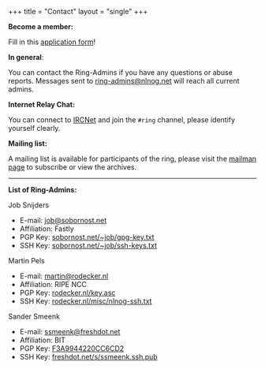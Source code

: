 +++
title = "Contact"
layout = "single"
+++

**Become a member:**

Fill in this [application form](/contact/application-form/)!

**In general**:

You can contact the Ring-Admins if you have any questions or abuse reports. Messages sent to [ring-admins@nlnog.net](mailto:ring-admins@nlnog.net) will reach all current admins.

**Internet Relay Chat:**

You can connect to [IRCNet](http://en.wikipedia.org/wiki/IRCnet) and join the `#ring` channel, please identify yourself clearly.

**Mailing list:**

A mailing list is available for participants of the ring, please visit the [mailman page](http://mailman.nlnog.net/listinfo/ring-users) to subscribe or view the archives.

---

**List of Ring-Admins:**

Job Snijders
* E-mail: [job@sobornost.net](mailto:job@sobornost.net)
* Affiliation: Fastly
* PGP Key: [sobornost.net/~job/gpg-key.txt](http://sobornost.net/~job/gpg-key.txt)
* SSH Key: [sobornost.net/~job/ssh-keys.txt](http://sobornost.net/~job/ssh-keys.txt)

Martin Pels

* E-mail: [martin@rodecker.nl](mailto:martin@rodecker.nl)
* Affiliation: RIPE NCC
* PGP Key: [rodecker.nl/key.asc](http://www.rodecker.nl/misc/key.asc)
* SSH Key: [rodecker.nl/misc/nlnog-ssh.txt](http://www.rodecker.nl/misc/nlnog-ssh.txt)

Sander Smeenk

* E-mail: [ssmeenk@freshdot.net](mailto:ssmeenk@freshdot.net)
* Affiliation: BIT
* PGP Key: [F3A9944220CC6CD2](https://www.freshdot.net/s/20CC6CD2.pub.asc)
* SSH Key: [freshdot.net/s/ssmeenk.ssh.pub](https://www.freshdot.net/s/ssmeenk.ssh.pub)

